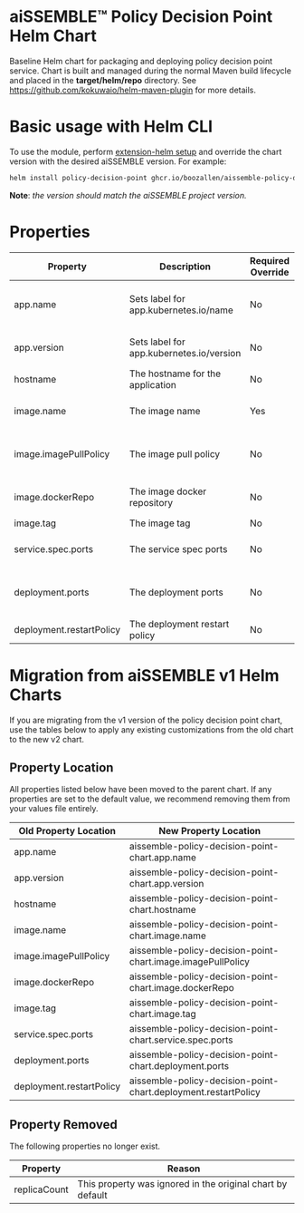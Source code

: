 # aiSSEMBLE&trade; Policy Decision Point Helm Chart
Baseline Helm chart for packaging and deploying policy decision point service. Chart is built and managed during the normal Maven build lifecycle and placed in the **target/helm/repo** directory. See https://github.com/kokuwaio/helm-maven-plugin for more details. 

# Basic usage with Helm CLI
To use the module, perform [extension-helm setup](../README.md#leveraging-extensions-helm) and override the chart version with the desired aiSSEMBLE version. For example:
```bash
helm install policy-decision-point ghcr.io/boozallen/aissemble-policy-decision-point-chart --version <AISSEMBLE-VERSION>
```
**Note**: *the version should match the aiSSEMBLE project version.*

# Properties
| Property                      | Description                                 | Required Override | Default                                                                            |
|-------------------------------|---------------------------------------------|-------------------|------------------------------------------------------------------------------------|
| app.name                      | Sets label for app.kubernetes.io/name       | No                | Chart.Name (aissemble-policy-decision-point-chart)                                 |
| app.version                   | Sets label for app.kubernetes.io/version    | No                | Chart.AppVersion (aiSSEMBLE project version)                                       |
| hostname                      | The hostname for the application            | No                | policy-decision-point                                                              |
| image.name                    | The image name                              | Yes               | boozallen/aissemble-policy-decision-point                                          |
| image.imagePullPolicy         | The image pull policy                       | No                | Always (ensures local docker image is pulled, rather than from Nexus repo)         |
| image.dockerRepo              | The image docker repository                 | No                | NB: OSS: update with aissemble docker repository                                   |
| image.tag                     | The image tag                               | No                | Chart.AppVersion                                                                   |
| service.spec.ports            | The service spec ports                      | No                | - name: rest-api <br/>&emsp;&emsp;port: 8080 <br/>&emsp;&emsp;targetPort: 8080     |
| deployment.ports              | The deployment ports                        | No                | - name: http-1 <br/>&emsp;&emsp;containerPort: 8080 <br/>&emsp;&emsp;protocol: TCP |
| deployment.restartPolicy      | The deployment restart policy               | No                | Always                                                                             |

# Migration from aiSSEMBLE v1 Helm Charts
If you are migrating from the v1 version of the policy decision point chart, use the tables below to apply any existing customizations from the old chart to the new v2 chart.

## Property Location
All properties listed below have been moved to the parent chart. If any properties are set to the default value, we recommend removing them from your values file entirely.

| Old Property Location                      | New Property Location                                                   |                                                                                                                                                                       
|--------------------------------------------|-------------------------------------------------------------------------|
| app.name                                   | aissemble-policy-decision-point-chart.app.name                                |                                                                                                                                 
| app.version                                | aissemble-policy-decision-point-chart.app.version                             |                                                                                                                                    
| hostname                                   | aissemble-policy-decision-point-chart.hostname                                |                                                                                                                                                           
| image.name                                 | aissemble-policy-decision-point-chart.image.name                              |                                                                                                                                       
| image.imagePullPolicy                      | aissemble-policy-decision-point-chart.image.imagePullPolicy                   |                                                                                                      
| image.dockerRepo                           | aissemble-policy-decision-point-chart.image.dockerRepo                        |                                                                                                                             
| image.tag                                  | aissemble-policy-decision-point-chart.image.tag                               |                                                                                                                                                             
| service.spec.ports                         | aissemble-policy-decision-point-chart.service.spec.ports                      | 
| deployment.ports                           | aissemble-policy-decision-point-chart.deployment.ports                        | 
| deployment.restartPolicy                   | aissemble-policy-decision-point-chart.deployment.restartPolicy                | 

## Property Removed
The following properties no longer exist.

| Property                                   | Reason                                                          |                                                                                                                                                                       
|--------------------------------------------|-----------------------------------------------------------------|
| replicaCount                               | This property was ignored in the original chart by default      | 

